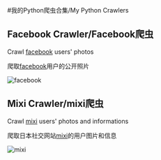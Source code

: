 #我的Python爬虫合集/My Python Crawlers


## Facebook Crawler/Facebook爬虫

Crawl [facebook](https://www.facebook.com) users' photos 

爬取[facebook](https://www.facebook.com)用户的公开照片

![facebook](https://github.com/Stardust-/PythonCrawler/raw/master/MarkdownPic/facebook1.png)

## Mixi Crawler/mixi爬虫

Crawl [mixi](https://mixi.jp) users' photos and informations

爬取日本社交网站[mixi](https://mixi.jp)的用户图片和信息

![mixi](https://github.com/Stardust-/PythonCrawler/raw/master/MarkdownPic/mixi1.png)
